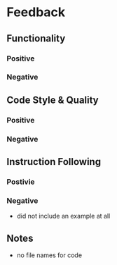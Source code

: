 # Feedback

## Functionality

### Positive

### Negative

## Code Style & Quality

### Positive

### Negative

## Instruction Following

### Postivie

### Negative

- did not include an example at all

## Notes

- no file names for code
